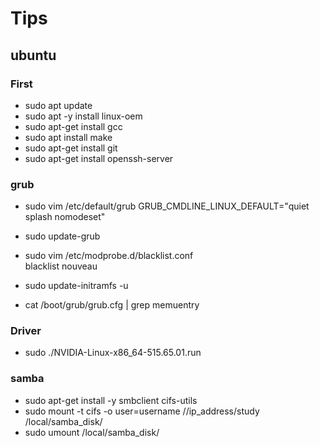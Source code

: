 # Tips

## ubuntu
### First
- sudo apt update
- sudo apt -y install linux-oem
- sudo apt-get install gcc
- sudo apt install make
- sudo apt-get install git
- sudo apt-get install openssh-server

### grub
- sudo vim /etc/default/grub
  GRUB_CMDLINE_LINUX_DEFAULT="quiet splash nomodeset"
- sudo update-grub

- sudo vim /etc/modprobe.d/blacklist.conf <br>
  blacklist nouveau
- sudo update-initramfs -u

- cat /boot/grub/grub.cfg | grep memuentry

### Driver
- sudo ./NVIDIA-Linux-x86_64-515.65.01.run

### samba
- sudo apt-get install -y smbclient cifs-utils
- sudo mount -t cifs -o user=username  //ip_address/study  /local/samba_disk/
- sudo umount /local/samba_disk/



